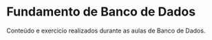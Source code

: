 # Fundamento de Banco de Dados 

Conteúdo e exercicio realizados durante as aulas de Banco de Dados.
